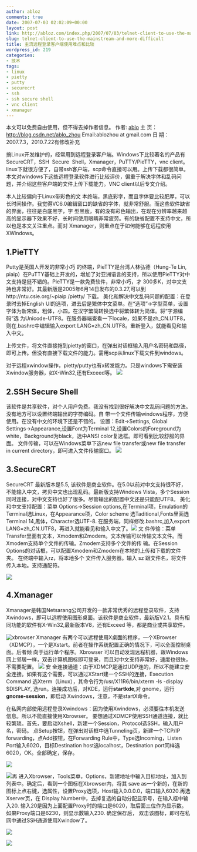 ```yaml
---
author: abloz
comments: true
date: 2007-07-03 02:02:09+00:00
layout: post
link: http://abloz.com/index.php/2007/07/03/telnet-client-to-use-the-mainstream-and-more-difficult/
slug: telnet-client-to-use-the-mainstream-and-more-difficult
title: 主流远程登录客户端使用难点和比较
wordpress_id: 219
categories:
- 技术
tags:
- linux
- pietty
- putty
- securecrt
- ssh
- ssh secure shell
- vnc client
- xmanager
---
```


本文可以免费自由使用，但不得去掉作者信息。
作者: [ablo](http://blog.csdn.net/ablo_zhou/archive/2007/07/03/blog.csdn.net/ablo_zhou)
主 页：http://blog.csdn.net/ablo_zhou
Email:ablozhou at gmail.com
日 期：2007.7.3，2010.7.22有修改补充

搞Linux开发维护的，经常用到远程登录客户端。Windows下比较著名的产品有SecureCRT，SSH  Secure    Shell，Xmanager，PuTTY/PieTTY，vnc client。linux下就很方便了，自带ssh客户端，scp命令直接可以用。上传下载都很简单。本文对windows下这些远程登录软件进行比较评价，偏重于解决字体和乱码问题，并介绍这些客户端的文件上传下载能力。VNC client以后专文介绍。

本人比较偏向于Linux带彩色的文 本终端，黑底彩字，而且字体要比较肥厚，可以长时间操作。我觉得VC6.0编辑窗口的缺省的字体，就非常舒服。而这些软件缺省的界面，往往是白底黑字，字 型黑瘦，有的没有彩色输出，在现在分辨率越来越高的显示器下效果不好，长时间使用眼睛非常疲劳。有的缺省配置不支持中文，所以也是本文关注重点。而对 Xmanager，则重点在于如何能够在远程使用XWindows。


## 1.PieTTY


Putty是英国人开发的非常小巧 的终端，PieTTY是台湾人林弘德（Hung-Te Lin,  piaip）在PuTTY基础上开发的，增加了对亚洲语言的支持，所以使用PieTTY对中文支持是挺不错的。PieTTY是一款免费软件，非常小巧，才 300多K，对中文支持也非常好。其最新版是2005年6月14日发布的0.3.27,可以到http://ntu.csie.org/~piaip /pietty/ 下载。
美化和解决中文乱码问题的配置：在登录时去掉English  UI的选项，进去后是繁体中文菜单。在“选项”->字型菜单，设置字体为新宋体，粗体，小四。在汉字繁简转换选中将繁体转为简体。将“字源编码”选 为Unicode-UTF8。在服务器端查看一下locale，如果不是zh_CN.UTF8，则在.bashrc中编辑输入export  LANG=zh_CN.UTF8。重新登入，就能看见和输入中文。

上传文件，将文件直接拖到pietty的窗口，在弹出对话框输入用户名密码和路径，即可上传。但没有直接下载文件的能力。需用scp从linux下载文件到windows。

对于远程xwindow操作，pietty/putty也有x转发能力。只是windows下需安装Xwindow服务器，如X-Win32,还有Exceed等。
![](http://p.blog.csdn.net/images/p_blog_csdn_net/ablo_zhou/pietty.PNG)


## 2.SSH  Secure Shell


该软件是共享软件，对个人用户免费。我没有找到很好解决中文乱码问题的方法。没有地方可以设置终端输出的字符编码。自 带一个文件传输windows程序，方便使用。在没有中文的环境下还是不错的。
设置：Edit->Settings, Global  Settings->Appearance,设置Font为Terminal  12,设置Colors的Foreground为white，Background为black，选中ANSI  color复选框。即可看到比较舒服的界面。
文件传输，可以在Windows菜单下选new file transfer或new file  transfer in current directory，即可进入文件传输窗口。
![](http://p.blog.csdn.net/images/p_blog_csdn_net/ablo_zhou/secureShell.PNG)


## 3.SecureCRT


SecureCRT  最新版本是5.5, 该软件是商业软件。在5.0以前对中文支持很不好，不能输入中文，拷贝中文也出现乱码。最新版支持Windows  Vista，多个Session同时连接，对中文支持也好了很多。尽管输出的配置中文还是只能配UTF8。
美化和中文支持配置：菜单 Options->Session  options,在Terminal项，Emulation的Terminal选Linux，在Appearance项，Color scheme  选Taditional,Fonts里面选 Terminal 14,黑体，Character选UTF-8.  在服务端，同样修改.bashrc,加入export LANG=zh_CN.UTF8，再进入就能看见和输入中文了。![](http://p.blog.csdn.net/images/p_blog_csdn_net/ablo_zhou/secureCRT.PNG)
文 件传输：菜单  Transfer里面有文本，Xmodem和Zmodem。文本传输可以传输文本文件。而Xmodem支持单个文件的传输。Zmodem支持多个文件的传 输。在Session Options的对话框，可以配置Xmodem和Zmodem在本地的上传和下载的文件夹。
在终端中输入rz，将本地多个 文件传入服务器。输入 sz 跟文件名，将文件传入本地。支持通配符。

![](http://p.blog.csdn.net/images/p_blog_csdn_net/ablo_zhou/secureCRTup.PNG)


## 4.Xmanager


Xmanager是韩国Netsarang公司开发的一款非常优秀的远程登录软件，支持 Xwindows，即可以远程使用图形桌面。该软件是商业软件，最新版V2.1。具有相同功能的软件有X-Win32,最新版本V8，还有Exceed 等，都是商业或共享软件。

![xbrowser](http://p.blog.csdn.net/images/p_blog_csdn_net/ablo_zhou/xmanager1.PNG)
Xmanager  有两个可以远程使用X桌面的程序，一个XBrowser（XDMCP），一个是Xstart。前者在操作系统配置正确的情况下，可以全面控制桌面。后者倾 向于运行单个程序。Xbrowser  可以自动发现远程机器，跟Windows网上邻居一样，双击计算机图标即可登录，而且对中文支持非常好，速度也很快，不需要配置。
![](http://p.blog.csdn.net/images/p_blog_csdn_net/ablo_zhou/xbrowser.PNG)
安 全连接通道：由于XDMCP是通过UDP连的，所以不能建立安全连接。如果有这个需要，可以通过XStart建一个SSH的连接，Execution  Command 选Xterm（Linux），其命令行为/usr/X11R6/bin/xterm -ls -display $DISPLAY,  选run。连接成功后，对KDE，运行**startkde**,对 gnome，运行**gnome-session**，即启动 Xwindows，注意，不是startX命令。

在私网内部使用远程登录Xwindows：因为使用Xwindows，必须要往本机发送 信息。所以不能直接使用Xbrowser。  要想通过XDMCP使用SSH通道连接，就比较繁琐。首先，要启动Xshell，新建一个Session，Protocol选SSH，输入用户名，密码。 点Setup按钮，在弹出对话框中选Tunneling页，新建一个TCP/IP forwarding，点Add按钮，在Forwarding  Rule中，Type选Incoming，Listen Port输入6020，目标Destination  host选localhost，Destination port同样选6020，OK。全部确定，保存。

![](http://p.blog.csdn.net/images/p_blog_csdn_net/ablo_zhou/Image00000.jpg)

![](http://p.blog.csdn.net/images/p_blog_csdn_net/ablo_zhou/Image00001.jpg)再 进入Xbrowser，Tools菜单，Options，新建地址中输入目标地址，加入到列表中。确定后，看到一个图标在Xbrowser内，将其 save  as一个新的，在新的图标上点右键，选属性，设置Proxy选项，Host输入0.0.0.0，端口输入6020.再选Xserver页，在 Display Number中，去掉复选的自动分配显示号，在输入框中输入20.  输入20是因为上面配置Proxy时的端口是6020，取后面三位作为显示数。如果Proxy端口是6230，则显示数输入230.
确定保存后， 双击该图标，即可在私网中通过SSH通道使用Xwindow了。

![](http://p.blog.csdn.net/images/p_blog_csdn_net/ablo_zhou/Image00002.jpg)

![](http://p.blog.csdn.net/images/p_blog_csdn_net/ablo_zhou/Image00003.jpg)
